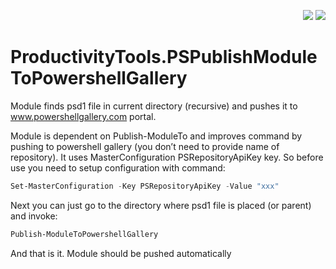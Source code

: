 <p align="right">
 <a href="https://www.powershellgallery.com/packages/ProductivityTools.PSPublishModuleToPowershellGallery">
  <img src="http://cdn.productivitytools.tech/Powershell40px.png" /></a>
<a href="http://www.productivitytools.tech/publish-moduletopowershellgallery/">
<img src="http://cdn.productivitytools.tech/Blog40px.png" /><a>
</p>



# ProductivityTools.PSPublishModuleToPowershellGallery

Module finds psd1 file in current directory (recursive) and pushes it to www.powershellgallery.com portal.

Module is dependent on Publish-ModuleTo and improves command by pushing to powershell gallery (you don’t need to provide name of repository). It uses MasterConfiguration PSRepositoryApiKey key. So before use you need to setup configuration with command:

```powershell
Set-MasterConfiguration -Key PSRepositoryApiKey -Value "xxx"
```

Next you can just go to the directory where psd1 file is placed (or parent) and invoke:

```powershell
Publish-ModuleToPowershellGallery
```

And that is it. Module should be pushed automatically
